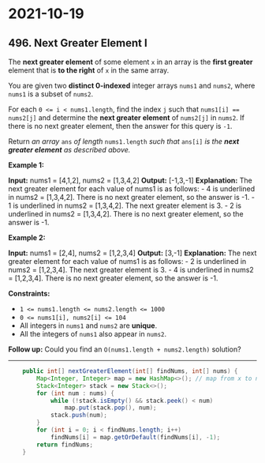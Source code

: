 # 2021-10-19

## 496. Next Greater Element I

The **next greater element** of some element `x` in an array is the **first greater** element that is **to the right** of `x` in the same array.

You are given two **distinct 0-indexed** integer arrays `nums1` and `nums2`, where `nums1` is a subset of `nums2`.

For each `0 <= i < nums1.length`, find the index `j` such that `nums1[i] == nums2[j]` and determine the **next greater element** of `nums2[j]` in `nums2`. If there is no next greater element, then the answer for this query is `-1`.

Return _an array_ `ans` _of length_ `nums1.length` _such that_ `ans[i]` _is the **next greater element** as described above._

**Example 1:**

**Input:** nums1 = \[4,1,2\], nums2 = \[1,3,4,2\]
**Output:** \[-1,3,-1\]
**Explanation:** The next greater element for each value of nums1 is as follows:
\- 4 is underlined in nums2 = \[1,3,4,2\]. There is no next greater element, so the answer is -1.
\- 1 is underlined in nums2 = \[1,3,4,2\]. The next greater element is 3.
\- 2 is underlined in nums2 = \[1,3,4,2\]. There is no next greater element, so the answer is -1.

**Example 2:**

**Input:** nums1 = \[2,4\], nums2 = \[1,2,3,4\]
**Output:** \[3,-1\]
**Explanation:** The next greater element for each value of nums1 is as follows:
\- 2 is underlined in nums2 = \[1,2,3,4\]. The next greater element is 3.
\- 4 is underlined in nums2 = \[1,2,3,4\]. There is no next greater element, so the answer is -1.

**Constraints:**

- `1 <= nums1.length <= nums2.length <= 1000`
- `0 <= nums1[i], nums2[i] <= 104`
- All integers in `nums1` and `nums2` are **unique**.
- All the integers of `nums1` also appear in `nums2`.

**Follow up:** Could you find an `O(nums1.length + nums2.length)` solution?

---

```java
    public int[] nextGreaterElement(int[] findNums, int[] nums) {
        Map<Integer, Integer> map = new HashMap<>(); // map from x to next greater element of x
        Stack<Integer> stack = new Stack<>();
        for (int num : nums) {
            while (!stack.isEmpty() && stack.peek() < num)
                map.put(stack.pop(), num);
            stack.push(num);
        }
        for (int i = 0; i < findNums.length; i++)
            findNums[i] = map.getOrDefault(findNums[i], -1);
        return findNums;
    }
```
